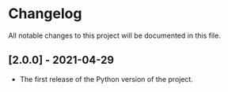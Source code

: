 # Changelog

All notable changes to this project will be documented in this file.

## [2.0.0] - 2021-04-29

- The first release of the Python version of the project.
